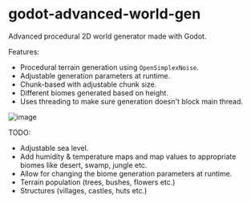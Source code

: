 # godot-advanced-world-gen
Advanced procedural 2D world generator made with Godot.

Features:
- Procedural terrain generation using `OpenSimplexNoise`.
- Adjustable generation parameters at runtime.
- Chunk-based with adjustable chunk size.
- Different biomes generated based on height.
- Uses threading to make sure generation doesn't block main thread.

![image](https://user-images.githubusercontent.com/95621115/156170764-310938d7-b6b5-4fc2-9879-59f805907ead.png)

TODO:
- Adjustable sea level.
- Add humidity & temperature maps and map values to appropriate biomes like desert, swamp, jungle etc.
- Allow for changing the biome generation parameters at runtime.
- Terrain population (trees, bushes, flowers etc.)
- Structures (villages, castles, huts etc.)
